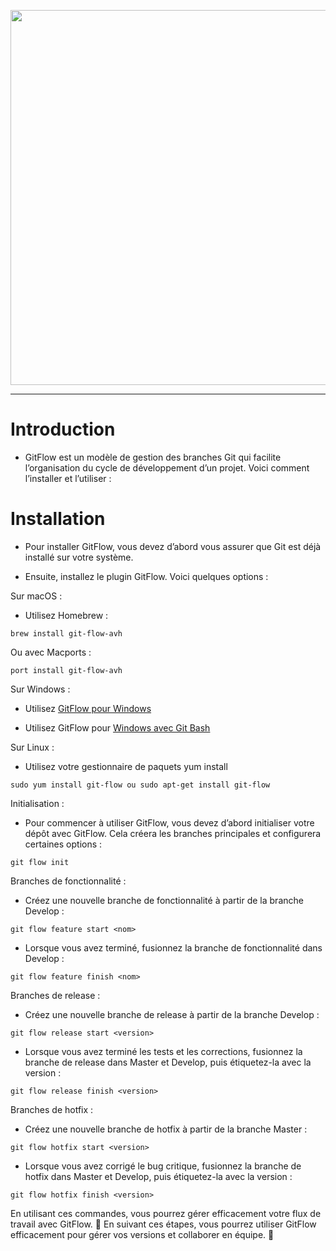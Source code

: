<p align="center"><img width="600"src="https://miro.medium.com/v2/resize:fit:1100/format:webp/1*SK4JGjtWs9BsfGGXOrnnig.png"/><p>

---

# Introduction

- GitFlow est un modèle de gestion des branches Git qui facilite l’organisation du cycle de développement d’un projet. Voici comment l’installer et l’utiliser :

# Installation

- Pour installer GitFlow, vous devez d’abord vous assurer que Git est déjà installé sur votre système.

- Ensuite, installez le plugin GitFlow. Voici quelques options :

Sur macOS :

- Utilisez Homebrew :

```
brew install git-flow-avh
```

Ou avec Macports :

```
port install git-flow-avh
```

Sur Windows :

- Utilisez [GitFlow pour Windows](https://github.com/nvie/gitflow/wiki/Windows)

- Utilisez GitFlow pour [Windows avec Git Bash](https://git-scm.com/downloads)

Sur Linux :

- Utilisez votre gestionnaire de paquets yum install

```
sudo yum install git-flow ou sudo apt-get install git-flow
```

Initialisation :

- Pour commencer à utiliser GitFlow, vous devez d’abord initialiser votre dépôt avec GitFlow. Cela créera les branches principales et configurera certaines options :

```
git flow init
```

Branches de fonctionnalité :

- Créez une nouvelle branche de fonctionnalité à partir de la branche Develop :

```
git flow feature start <nom>
```

- Lorsque vous avez terminé, fusionnez la branche de fonctionnalité dans Develop :

```
git flow feature finish <nom>
```

Branches de release :

- Créez une nouvelle branche de release à partir de la branche Develop :

```
git flow release start <version>
```

- Lorsque vous avez terminé les tests et les corrections, fusionnez la branche de release dans Master et Develop, puis étiquetez-la avec la version :

```
git flow release finish <version>
```

Branches de hotfix :

- Créez une nouvelle branche de hotfix à partir de la branche Master :

```
git flow hotfix start <version>
```

- Lorsque vous avez corrigé le bug critique, fusionnez la branche de hotfix dans Master et Develop, puis étiquetez-la avec la version :

```
git flow hotfix finish <version>
```

En utilisant ces commandes, vous pourrez gérer efficacement votre flux de travail avec GitFlow. 🚀
En suivant ces étapes, vous pourrez utiliser GitFlow efficacement pour gérer vos versions et collaborer en équipe. 🚀
